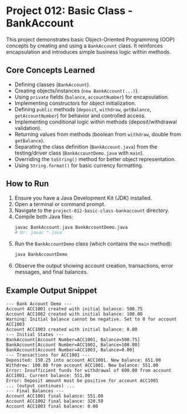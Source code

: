 # Project 012: Basic Class - BankAccount

This project demonstrates basic Object-Oriented Programming (OOP) concepts by creating and using a `BankAccount` class. It reinforces encapsulation and introduces simple business logic within methods.

## Core Concepts Learned

*   Defining classes (`BankAccount`).
*   Creating objects/instances (`new BankAccount(...)`).
*   Using `private` fields (`balance`, `accountNumber`) for encapsulation.
*   Implementing constructors for object initialization.
*   Defining `public` methods (`deposit`, `withdraw`, `getBalance`, `getAccountNumber`) for behavior and controlled access.
*   Implementing conditional logic within methods (deposit/withdrawal validation).
*   Returning values from methods (boolean from `withdraw`, double from `getBalance`).
*   Separating the class definition (`BankAccount.java`) from the testing/driver class (`BankAccountDemo.java` with `main`).
*   Overriding the `toString()` method for better object representation.
*   Using `String.format()` for basic currency formatting.

## How to Run

1.  Ensure you have a Java Development Kit (JDK) installed.
2.  Open a terminal or command prompt.
3.  Navigate to the `project-012-basic-class-bankaccount` directory.
4.  Compile both Java files:
    ```bash
    javac BankAccount.java BankAccountDemo.java
    # Or: javac *.java
    ```
5.  Run the `BankAccountDemo` class (which contains the `main` method):
    ```bash
    java BankAccountDemo
    ```
6.  Observe the output showing account creation, transactions, error messages, and final balances.

## Example Output Snippet
```
--- Bank Account Demo ---
Account ACC1001 created with initial balance: 500.75
Account ACC1002 created with initial balance: 100.00
Warning: Initial balance cannot be negative. Set to 0 for account ACC1003
Account ACC1003 created with initial balance: 0.00
--- Initial States ---
BankAccount[Account Number=ACC1001, Balance=500.75]
BankAccount[Account Number=ACC1002, Balance=100.00]
BankAccount[Account Number=ACC1003, Balance=0.00]
--- Transactions for ACC1001 ---
Deposited: 150.25 into account ACC1001. New balance: 651.00
Withdrew: 100.00 from account ACC1001. New balance: 551.00
Error: Insufficient funds for withdrawal of 600.00 from account ACC1001. Current balance: 551.00
Error: Deposit amount must be positive for account ACC1001
... (output continues) ...
--- Final Balances ---
Account ACC1001 final balance: 551.00
Account ACC1002 final balance: 320.50
Account ACC1003 final balance: 0.00
